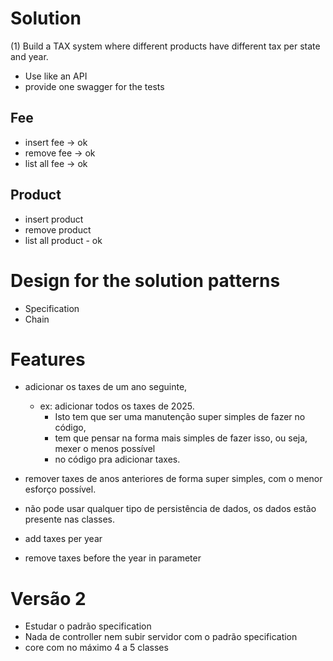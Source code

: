# Solution
(1) Build a TAX system where different products have different tax per state and year.
- Use like an API
- provide one swagger for the tests

## Fee
- insert fee -> ok
- remove fee -> ok
- list all fee -> ok

## Product
- insert product
- remove product
- list all product - ok

# Design for the solution patterns 
- Specification
- Chain

# Features
- adicionar os taxes de um ano seguinte, 
  - ex: adicionar todos os taxes de 2025. 
    - Isto tem que ser uma manutenção super simples de fazer no código,
    - tem que pensar na forma mais simples de fazer isso, ou seja, mexer o menos possível 
    - no código pra adicionar taxes.
- remover taxes de anos anteriores de forma super simples, com o menor esforço possível.
- não pode usar qualquer tipo de persistência de dados, os dados estão presente nas classes.

- add taxes per year
- remove taxes before the year in parameter

# Versão 2
- Estudar o padrão specification
- Nada de controller nem subir servidor com o padrão specification
- core com no máximo 4 a 5 classes